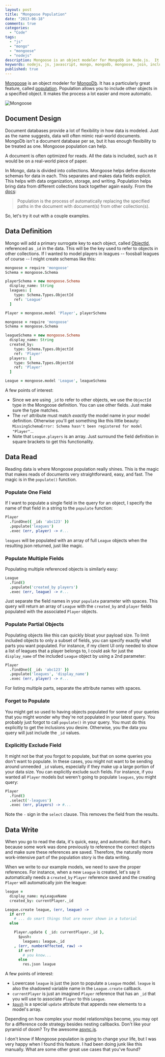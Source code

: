 ```yaml
---
layout: post
title: "Mongoose Population"
date: "2013-06-18"
comments: true
categories:
  - "Code"
tags:
  - "js"
  - "mongo"
  - "mongoose"
  - "nodejs"
description: Mongoose is an object modeler for MongoDb in Node.js.  It has a great feature, population, for including references to other Mongoose models.
keywords: nodejs, js, javascript, mongo, mongodb, mongoose, join, include objects
published: true
---
```


[Mongoose](http://mongoosejs.com) is an object modeler for [MongoDb](http://mongodb.org).  It has a particularly great feature, called [population](http://mongoosejs.com/docs/populate.html).  Population allows you to include other objects in a specified object.  It makes the process a lot easier and more automatic.

![Mongoose](http://i.imgur.com/pezEyw7.jpg)

<!--more-->

## Document Design

Document databases provide a lot of flexibility in how data is modeled.  Just as the name suggests, data will often mimic real-world documents.  MongoDb isn't a document database per se, but it has enough flexibility to be treated as one.  Mongoose population can help.

A document is often optimized for reads.  All the data is included, such as it would be on a real-world piece of paper.

In Mongo, data is divided into collections.  Mongoose helps define discrete schemas for data in each.  This separates and makes data fields explicit.  This helps with data organization, storage, and writing.  Population helps bring data from different collections back together again easily.  From the [docs](http://mongoosejs.com/docs/populate.html):

> Population is the process of automatically replacing the specified paths in the document with document(s) from other collection(s).

So, let's try it out with a couple examples.

## Data Definition

Mongo will add a primary surrogate key to each object, called [ObjectId](http://docs.mongodb.org/manual/reference/object-id/), referenced as `_id` in the data.  This will be the key used to refer to objects in other collections.  If I wanted to model players in leagues -- foosball leagues of course --  I might create schemas like this:

```coffeescript player.coffee
mongoose = require 'mongoose'
Schema = mongoose.Schema

playerSchema = new mongoose.Schema
  display_name: String
  leagues: [
    type: Schema.Types.ObjectId
    ref: 'League'
  ]

Player = mongoose.model 'Player', playerSchema
```

```coffeescript league.coffee
mongoose = require 'mongoose'
Schema = mongoose.Schema

leagueSchema = new mongoose.Schema
  display_name: String
  created_by:
    type: Schema.Types.ObjectId
    ref: 'Player'
  players: [
    type: Schema.Types.ObjectId
    ref: 'Player'
  ]

League = mongoose.model 'League', leagueSchema
```

A few points of interest:

- Since we are using `_id` to refer to other objects, we use the `ObjectId` type in the Mongoose definition.  You can use other fields.  Just make sure the type matches.
- The `ref` attribute must match *exactly* the model name in your model definition.  Otherwise you'll get something like this little beauty: `MissingSchemaError: Schema hasn't been registered for model "Player".`.
- Note that `League.players` is an array.  Just surround the field definition in square brackets to get this functionality.

## Data Read

Reading data is where Mongoose population really shines.  This is the magic that makes reads of documents very straightforward, easy, and fast.  The magic is in the `populate()` function.

### Populate One Field

If I want to populate a single field in the query for an object, I specify the name of that field in a string to the `populate` function:

```coffeescript
Player
  .findOne({ _id: 'abc123' })
  .populate('leagues')
  .exec (err, player) -> #...
```

`leagues` will be populated with an array of full `League` objects when the resulting json returned, just like magic.

### Populate Multiple Fields

Populating multiple referenced objects is similarly easy:

```coffeescript
League
  .find()
  .populate('created_by players')
  .exec (err, league) -> #...
```

Just separate the field names in your `populate` parameter with spaces.  This query will return an array of `League` with the `created_by` and `player` fields populated with the associated `Player` objects.

### Populate Partial Objects

Populating objects like this can quickly bloat your payload size.  To limit included objects to only a subset of fields, you can specify exactly what parts you want populated.  For instance, if my client UI only needed to show a list of leagues that a player belongs to, I could ask for just the `display_name` of the included `League` object by using a 2nd parameter:

```coffeescript
Player
  .findOne({ _id: 'abc123' })
  .populate('leagues', 'display_name')
  .exec (err, player) -> #...
```

For listing multiple parts, separate the attribute names with spaces.

### Forget to Populate

You might get so used to having objects populated for some of your queries that you might wonder why they're not populated in your latest query.  You probably just forgot to call `populate()` in your query.  You must do this explicitly to get the inclusions you desire.  Otherwise, you the data you query will just include the `_id` values.

### Explicitly Exclude Field

It might not be that you forgot to populate, but that on some queries you don't want to populate.  In these cases, you might not want to be sending around unneeded `_id` values, especially if they make up a large portion of your data size.  You can explicitly exclude such fields.  For instance, if you wanted all `Player` models but weren't going to populate `leagues`, you might query:

```coffeescript
Player
  .find()
  .select('-leagues')
  .exec (err, players) -> #...
```

Note the `-` sign in the `select` clause.  This removes the field from the results.

## Data Write

When you go to read the data, it's quick, easy, and automatic.  But that's because some work was done previously to reference the correct objects and make sure these references are saved.  Therefore, the naturally more work-intensive part of the population story is the data writing.

When we write to our example models, we need to save the proper references.  For instance, when a new `League` is created, let's say it automatically needs a `created_by` `Player` reference saved and the creating `Player` will automatically join the league:

```coffeescript
league =
  display_name: myLeagueName
  created_by: currentPlayer._id

League.create league, (err, league) ->
  if err?
    # ... do smart things that are never shown in a tutorial
  else

    Player.update { _id: currentPlayer._id },
      $push:
        leagues: league._id
    , (err, numberAffected, raw) ->
      if err?
        # you know...
      else
        res.json league
```

A few points of interest:

- Lowercase `league` is just the json to populate a `League` model.  `league` is also the shadowed variable name in the `League.create` callback.
- `currentPlayer` is just an imagined `Player` reference that has an `_id` that you will use to associate `Player` to this `League`.
- [`$push`](http://docs.mongodb.org/manual/reference/operator/push/) is a special `update` attribute that appends new elements to a model's array.

Depending on how complex your model relationships become, you may opt for a difference code strategy besides nesting callbacks.  Don't like your pyramid of doom?  Try the awesome [async.js](https://github.com/caolan/async).

I don't know if Mongoose population is going to change your life, but I was very happy when I found this feature.  I had been doing junk like this manually.  What are some other great use cases that you've found?
